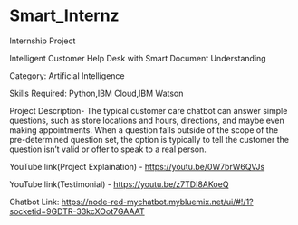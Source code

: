 # Smart_Internz
Internship Project 

Intelligent Customer Help Desk with Smart Document Understanding

Category: Artificial Intelligence

Skills Required: Python,IBM Cloud,IBM Watson

Project Description- The typical customer care chatbot can answer simple questions, such as store locations and hours, directions, and maybe even making appointments. When a question falls outside of the scope of the pre-determined question set, the option is typically to tell the customer the question isn’t valid or offer to speak to a real person.

YouTube link(Project Explaination) - https://youtu.be/0W7brW6QVJs

YouTube link(Testimonial) -    https://youtu.be/z7TDI8AKoeQ

Chatbot Link: https://node-red-mychatbot.mybluemix.net/ui/#!/1?socketid=9GDTR-33kcXOot7GAAAT




